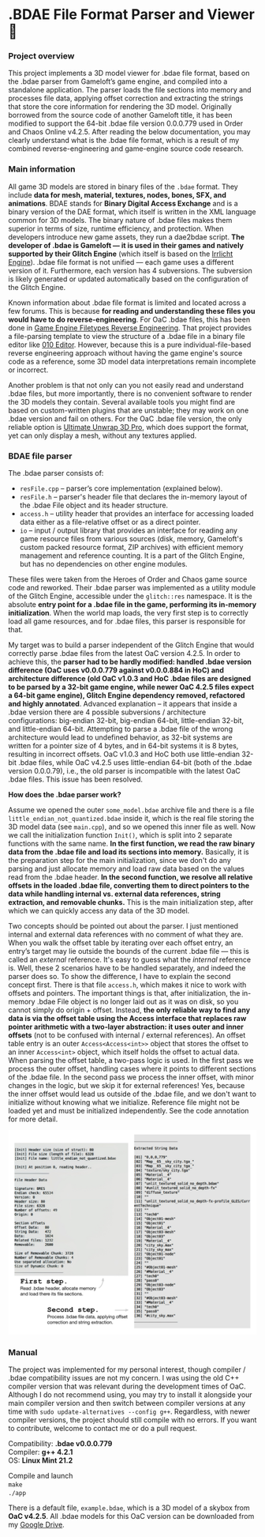 <!-- markdownlint-disable MD001 -->

# .BDAE File Format Parser and Viewer 📄

### Project overview

This project implements a 3D model viewer for .bdae file format, based on the .bdae parser from Gameloft’s game engine, and compiled into a standalone application. The parser loads the file sections into memory and processes file data, applying offset correction and extracting the strings that store the core information for rendering the 3D model. Originally borrowed from the source code of another Gameloft title, it has been modified to support the 64-bit .bdae file version 0.0.0.779 used in Order and Chaos Online v4.2.5. After reading the below documentation, you may clearly understand what is the .bdae file format, which is a result of my combined reverse-engineering and game-engine source code research.

### Main information

All game 3D models are stored in binary files of the `.bdae` format. They include __data for mesh, material, textures, nodes, bones, SFX, and animations__. BDAE stands for __Binary Digital Access Exchange__ and is a binary version of the DAE format, which itself is written in the XML language common for 3D models. The binary nature of .bdae files makes them superior in terms of size, runtime efficiency, and protection. When developers introduce new game assets, they run a dae2bdae script. __The developer of .bdae is Gameloft — it is used in their games and natively supported by their Glitch Engine__ (which itself is based on the [Irrlicht Engine](https://irrlicht.sourceforge.io/)). .bdae file format is not unified — each game uses a different version of it. Furthermore, each version has 4 subversions. The subversion is likely generated or updated automatically based on the configuration of the Glitch Engine.

Known information about .bdae file format is limited and located across a few forums. This is because __for reading and understanding these files you would have to do reverse-engineering__. For OaC .bdae files, this has been done in [Game Engine Filetypes Reverse Engineering](https://github.com/lOlbas/Game-Engines-Filetypes-Reverse-Engineering). That project provides a file-parsing template to view the structure of a .bdae file in a binary file editor like [010 Editor](https://www.sweetscape.com/010editor/). However, because this is a pure individual-file-based reverse engineering approach without having the game engine's source code as a reference, some 3D model data interpretations remain incomplete or incorrect.

Another problem is that not only can you not easily read and understand .bdae files, but more importantly, there is no convenient software to render the 3D models they contain. Several available tools you might find are based on custom-written plugins that are unstable; they may work on one .bdae version and fail on others. For the OaC .bdae file version, the only reliable option is [Ultimate Unwrap 3D Pro](https://www.unwrap3d.com/u3d/index.aspx), which does support the format, yet can only display a mesh, without any textures applied.

### BDAE file parser

The .bdae parser consists of:

- `resFile.cpp` – parser’s core implementation (explained below).
- `resFile.h` – parser's header file that declares the in-memory layout of the .bdae File object and its header structure.
- `access.h` – utility header that provides an interface for accessing loaded data either as a file-relative offset or as a direct pointer.
- `io` – input / output library that provides an interface for reading any game resource files from various sources (disk, memory, Gameloft's custom packed resource format, ZIP archives) with efficient memory management and reference counting. It is a part of the Glitch Engine, but has no dependencies on other engine modules.

 These files were taken from the Heroes of Order and Chaos game source code and reworked. Their .bdae parser was implemented as a utility module of the Glitch Engine, accessible under the `glitch::res` namespace. It is the absolute __entry point for a .bdae file in the game, performing its in-memory initialization__. When the world map loads, the very first step is to correctly load all game resources, and for .bdae files, this parser is responsible for that.

 My target was to build a parser independent of the Glitch Engine that would correctly parse .bdae files from the latest OaC version 4.2.5. In order to achieve this, the __parser had to be hardly modified: handled .bdae version difference (OaC uses v0.0.0.779 against v0.0.0.884 in HoC) and architecture difference (old OaC v1.0.3 and HoC .bdae files are designed to be parsed by a 32-bit game engine, while newer OaC 4.2.5 files expect a 64-bit game engine), Glitch Engine dependency removed, refactored and highly annotated__. Advanced explanation – it appears that inside a .bdae version there are 4 possible subversions / architecture configurations: big-endian 32-bit, big-endian 64-bit, little-endian 32-bit, and little-endian 64-bit. Attempting to parse a .bdae file of the wrong architecture would lead to undefined behavior, as 32-bit systems are written for a pointer size of 4 bytes, and in 64-bit systems it is 8 bytes, resulting in incorrect offsets. OaC v1.0.3 and HoC both use little-endian 32-bit .bdae files, while OaC v4.2.5 uses little-endian 64-bit (both of the .bdae version 0.0.0.79), i.e., the old parser is incompatible with the latest OaC .bdae files. This issue has been resolved.

__How does the .bdae parser work?__

Assume we opened the outer `some_model.bdae` archive file and there is a file `little_endian_not_quantized.bdae` inside it, which is the real file storing the 3D model data (see `main.cpp`), and so we opened this inner file as well. Now we call the initialization function `Init()`, which is split into 2 separate functions with the same name. __In the first function, we read the raw binary data from the .bdae file and load its sections into memory.__ Basically, it is the preparation step for the main initialization, since we don't do any parsing and just allocate memory and load raw data based on the values read from the .bdae header. __In the second function, we resolve all relative offsets in the loaded .bdae file, converting them to direct pointers to the data while handling internal vs. external data references, string extraction, and removable chunks.__ This is the main initialization step, after which we can quickly access any data of the 3D model.

Two concepts should be pointed out about the parser. I just mentioned internal and external data references with no comment of what they are. When you walk the offset table by iterating over each offset entry, an entry’s target may lie outside the bounds of the current .bdae file — this is called an _external_ reference. It's easy to guess what the _internal_ reference is. Well, these 2 scenarios have to be handled separately, and indeed the parser does so. To show the difference, I have to explain the second concept first. There is that file `access.h`, which makes it nice to work with offsets and pointers. The important things is that, after initialization, the in-memory .bdae File object is no longer laid out as it was on disk, so you cannot simply do origin + offset. Instead, __the only reliable way to find any data is via the offset table using the Access interface that replaces raw pointer arithmetic with a two‐layer abstraction: it uses outer and inner offsets__ (not to be confused with internal / external references). An offset table entry is an outer `Access<Access<int>>` object that stores the offset to an inner `Access<int>` object, which itself holds the offset to actual data. When parsing the offset table, a two-pass logic is used. In the first pass we process the outer offset, handling cases where it points to different sections of the .bdae file. In the second pass we process the inner offset, with minor changes in the logic, but we skip it for external references! Yes, because the inner offset would lead us outside of the .bdae file, and we don't want to initialize without knowing what we initialize. Reference file might not be loaded yet and must be initialized independently. See the code annotation for more detail.

![result](aux_docs/result.jpg)

### Manual

The project was implemented for my personal interest, though compiler / .bdae compatibility issues are not my concern. I was using the old C++ compiler version that was relevant during the development times of OaC. Although I do not recommend using, you may try to install it alongside your main compiler version and then switch between compiler versions at any time with `sudo update-alternatives --config g++`. Regardless, with newer compiler versions, the project should still compile with no errors. If you want to contribute, welcome to contact me or do a pull request.

Compatibility: __.bdae v0.0.0.779__  
Compiler: __g++ 4.2.1__  
OS: __Linux Mint 21.2__

Compile and launch  
`make`  
`./app`

There is a default file, `example.bdae`, which is a 3D model of a skybox from __OaC v4.2.5__. All .bdae models for this OaC version can be downloaded from my [Google Drive]((https://drive.google.com/file/d/1YU3rkmLSvIk_II3vxLlim_QSzsavEXnp/view?usp=drivesdk)).
